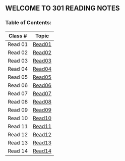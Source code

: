 ## WELCOME TO 301 READING NOTES
### Table of Contents:

| Class # |           Topic         |
| :-----: |         :-----:         |
| Read 01 |  [Read01](301read1.md)  |
| Read 02 |  [Read02](301read2.md)  |
| Read 03 |  [Read03](301read3.md)  |
| Read 04 |  [Read04](301read4.md)  |
| Read 05 |  [Read05](301read5.md)  |
| Read 06 |  [Read06](301read6.md)  |
| Read 07 |  [Read07](301read7.md)  |
| Read 08 |  [Read08](301read8.md)  |
| Read 09 |  [Read09](301read9.md)  |
| Read 10 |  [Read10](301read10.md) |
| Read 11 |  [Read11](301read11.md) |
| Read 12 |  [Read12](301read12.md) |
| Read 13 |  [Read13](301read13.md) |
| Read 14 |  [Read14](301read14a.md) |
